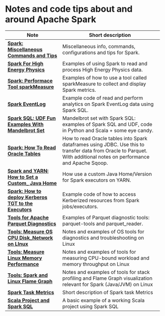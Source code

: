 # Notes and code tips about and around Apache Spark

| Note                          | Short description
| ----------------------------- | -----------------------------------------------------------------------------------
| [**Spark: Miscellaneous Commands and Tips**](Spark_Misc_Info.md) | Miscellaneous info, commands, configurations and tips for Spark.
| [**Spark For High Energy Physics**](Spark_HEP_Examples) | Examples of using Spark to read and process High Energy Physics data.
| [**Spark: Performace Tool sparkMeasure**](Spark_Performace_Tool_sparkMeasure.md)|Examples of how to use a tool called sparkMeasure to collect and display Spark metrics.
| [**Spark EventLog**](Spark_EventLog.md) | Example code of read and perform analytics on Spark EventLog data using Spark SQL.
| [**Spark SQL: UDF Fun Examples With Mandelbrot Set**](Spark_SQL_UDF_examples_Mandelbrot) | Mandelbrot set with Spark SQL: examples of Spark SQL and UDF, code in Python and Scala + some eye candy.
| [**Spark: How To Read Oracle Tables**](Spark_Oracle_JDBC_Howto.md) | How to read Oracle tables into Spark dataframes using JDBC. Use this to transfer data from Oracle to Parquet. With additional notes on performance and Apache Sqoop.
| [**Spark and YARN: How to Set a Custom_ Java Home**](Spark_Set_Java_Home_Howto.md) | How use a custom Java Home/Version for Spark executors on YARN.
| [**Spark: How to deploy Kerberos TGT to the Executors**](Spark_Executors_Kerberos_HowTo.md) | Example code of how to access Kerberized resources from Spark jobs/executors.
| [**Tools for Apache Parquet Diagnostics**](Tools_Parquet_Diagnostics.md) | Examples of Parquet diagnostic tools: parquet-tools and parquet_reader.
| [**Tools: Measure OS CPU Disk_Network on LInux**](Tools_Linux_OS_CPU_Disk_Network.md) | Notes and examples of OS tools for diagnostics and troubleshooting on Linux
| [**Tools: Measure Linux Memory Performance**](Tools_Linux_Memory_Perf_Measure.md) | Notes and examples of tools for measuring CPU-bound workload and memory throughput on Linux
| [**Tools: Spark and Linux Flame Graph**](Tools_Spark_Linux_FlameGraph.md) | Notes and examples of tools for stack profiling and Flame Graph visualization relevant for Spark (Java/JVM) on Linux
| [**Spark Task Metrics**](Spark_TaskMetrics.md) | Short description of Spark task Metrics
| [**Scala Project and Spark SQL**](testScalaProject) | A basic example of a working Scala project using Spark SQL  
